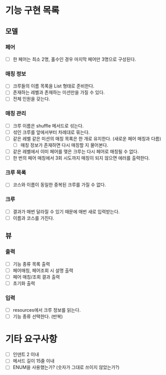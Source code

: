 # 기능 구현 목록

## 모델

### 페어

- [ ] 한 페어는 최소 2명, 홀수인 경우 마지막 페어만 3명으로 구성된다.

### 매칭 정보

- [ ] 크루들의 이름 목록을 List<String> 형태로 준비한다.
- [ ] 존재하는 레벨과 존재하는 미션만을 가질 수 있다.
- [ ] 전체 인원을 갖는다.

### 매칭 관리

- [ ] 크루 이름은 shuffle 메서드로 섞는다.
- [ ] 섞인 크루를 앞에서부터 차례대로 묶는다.
- [ ] 같은 레벨 같은 미션의 매칭 목록은 한 개로 유지한다. (새로운 페어 매칭과 다름)
    - [ ] 매칭 정보가 존재하면 다시 매칭할 지 물어본다.
- [ ] 같은 레벨에서 이미 페어를 맺은 크루는 다시 페어로 매칭될 수 없다.
- [ ] 한 번의 페어 매칭에서 3회 시도까지 매칭이 되지 않으면 에러를 출력한다.

### 크루 목록

- [ ] 코스와 이름이 동일한 중복된 크루를 가질 수 없다.

### 크루

- [ ] 결과가 매번 달라질 수 있기 때문에 매번 새로 입력받는다.
- [ ] 이름과 코스를 가진다.

## 뷰

### 출력

- [ ] 기능 종류 목록 출력
- [ ] 페어매칭, 페어조회 시 설명 출력
- [ ] 페어 매칭/조회 결과 출력
- [ ] 초기화 출력

### 입력

- [ ] resources에서 크루 정보를 읽는다.
- [ ] 기능 종류 선택한다. (반복)

# 기타 요구사항

- [ ] 인덴트 2 이내
- [ ] 메서드 길이 15줄 이내
- [ ] ENUM을 사용했는가? (숫자가 그대로 쓰이지 않았는가?)